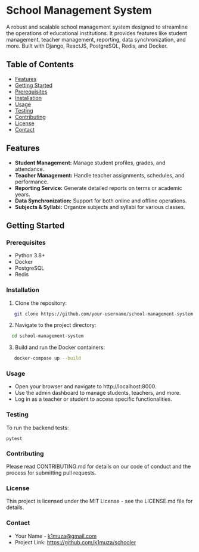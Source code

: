 # School Management System

A robust and scalable school management system designed to streamline the operations of educational institutions. It provides features like student management, teacher management, reporting, data synchronization, and more. Built with Django, ReactJS, PostgreSQL, Redis, and Docker.

## Table of Contents

- [Features](#features)
- [Getting Started](#getting-started)
- [Prerequisites](#prerequisites)
- [Installation](#installation)
- [Usage](#usage)
- [Testing](#testing)
- [Contributing](#contributing)
- [License](#license)
- [Contact](#contact)

## Features

- **Student Management:** Manage student profiles, grades, and attendance.
- **Teacher Management:** Handle teacher assignments, schedules, and performance.
- **Reporting Service:** Generate detailed reports on terms or academic years.
- **Data Synchronization:** Support for both online and offline operations.
- **Subjects & Syllabi:** Organize subjects and syllabi for various classes.

## Getting Started

### Prerequisites

- Python 3.8+
- Docker
- PostgreSQL
- Redis

### Installation

1. Clone the repository:

```bash
   git clone https://github.com/your-username/school-management-system.git
```

2. Navigate to the project directory:
```bash
  cd school-management-system
```

3. Build and run the Docker containers:
```bash
   docker-compose up --build
```

### Usage

- Open your browser and navigate to http://localhost:8000.
- Use the admin dashboard to manage students, teachers, and more.
- Log in as a teacher or student to access specific functionalities.

### Testing
To run the backend tests:
```
pytest
```

### Contributing
Please read CONTRIBUTING.md for details on our code of conduct and the process for submitting pull requests.

### License
This project is licensed under the MIT License - see the LICENSE.md file for details.

### Contact
- Your Name - k1muza@gmail.com
- Project Link: https://github.com/k1muza/schooler

